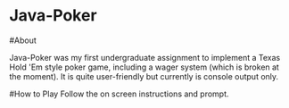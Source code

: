 Java-Poker
==========

#About

Java-Poker was my first undergraduate assignment to implement a Texas Hold 'Em style poker game, including a wager system (which is broken at the moment). It is quite user-friendly but currently is console output only.

#How to Play
Follow the on screen instructions and prompt.